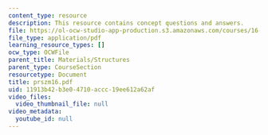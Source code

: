 ```yaml
---
content_type: resource
description: This resource contains concept questions and answers.
file: https://ol-ocw-studio-app-production.s3.amazonaws.com/courses/16-01-unified-engineering-i-ii-iii-iv-fall-2005-spring-2006/11913b42b3e04710accc19ee612a62af_prszm16.pdf
file_type: application/pdf
learning_resource_types: []
ocw_type: OCWFile
parent_title: Materials/Structures
parent_type: CourseSection
resourcetype: Document
title: prszm16.pdf
uid: 11913b42-b3e0-4710-accc-19ee612a62af
video_files:
  video_thumbnail_file: null
video_metadata:
  youtube_id: null
---
```

